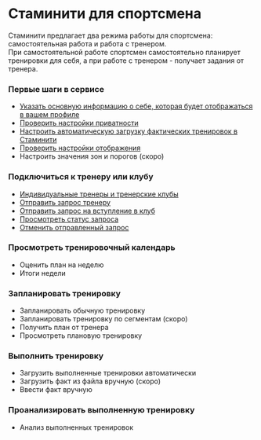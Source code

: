 # Стаминити для спортсмена

Стаминити предлагает два режима работы для спортсмена: самостоятельная работа и работа с тренером.  
При самостоятельной работе спортсмен самостоятельно планирует тренировки для себя, а при работе с тренером - получает задания от тренера.

### Первые шаги в сервисе
* [Указать основную информацию о себе, которая будет отображаться в вашем профиле](/athletes/getting-started.md#personalinfo)
* [Проверить настройки приватности](/athletes/getting-started.md#privacy)
* [Настроить автоматическую загрузку фактических тренировок в Стаминити](/athletes/getting-started.md#sync)
* [Проверить настройки отображения](/athletes/getting-started.md#show)
* Настроить значения зон и порогов (скоро)

### Подключиться к тренеру или клубу

* [Индивидуальные тренеры и тренерские клубы](/athletes/coach-club-connection.md#coachtypes)
* [Отправить запрос тренеру](/athletes/coach-club-connection.md#startcoach)
* [Отправить запрос на вступление в клуб](/athletes/coach-club-connection.md#clubcoaching)
* [Просмотреть статус запроса](/athletes/coach-club-connection.md#requeststatus)
* [Отменить отправленный запрос](/athletes/coach-club-connection.md#cancelrequest)

### Просмотреть тренировочный календарь

* Оценить план на неделю
* Итоги недели

### Запланировать тренировку

* Запланировать обычную тренировку
* Запланировать тренировку по сегментам (скоро)
* Получить план от тренера
* Просмотреть плановую тренировку

### Выполнить тренировку
* Загрузить выполненные тренировки автоматически
* Загрузить факт из файла вручную (скоро)
* Ввести факт вручную

### Проанализировать выполненную тренировку


* Анализ выполненных тренировок

